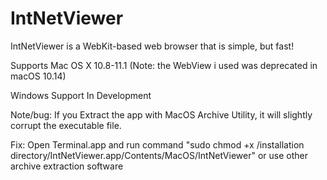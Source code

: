 # IntNetViewer

IntNetViewer is a WebKit-based web browser that is simple, but fast!

Supports Mac OS X 10.8-11.1 (Note: the WebView i used was deprecated in macOS 10.14)

Windows Support In Development

Note/bug: If you Extract the app with MacOS Archive Utility, it will slightly corrupt the executable file.

Fix: Open Terminal.app and run command "sudo chmod +x /installation directory/IntNetViewer.app/Contents/MacOS/IntNetViewer" or use other archive extraction software
